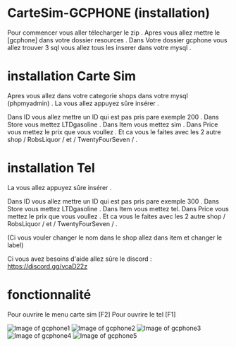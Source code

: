 # CarteSim-GCPHONE (installation)
Pour commencer vous aller télecharger le zip .
Apres vous allez mettre le [gcphone] dans votre dossier resources .
Dans Votre dossier gcphone vous allez trouver 3 sql vous allez tous les inserer dans votre mysql .

# installation Carte Sim  
Apres vous allez dans votre categorie shops dans votre mysql (phpmyadmin) .
La vous allez appuyez sûre insérer .

Dans ID vous allez mettre un ID qui est pas pris pare exemple 200 .
Dans Store vous mettez LTDgasoline .
Dans Item vous mettez sim .
Dans Price vous mettez le prix que vous voullez .
Et ca vous le faites avec les 2 autre shop / RobsLiquor / et / TwentyFourSeven / .

# installation Tel
La vous allez appuyez sûre insérer .

Dans ID vous allez mettre un ID qui est pas pris pare exemple 300 .
Dans Store vous mettez LTDgasoline .
Dans Item vous mettez  tel.
Dans Price vous mettez le prix que vous voullez .
Et ca vous le faites avec les 2 autre shop / RobsLiquor / et / TwentyFourSeven / .

(Ci vous vouler changer le nom dans le shop allez dans item et changer le label)

Ci vous avez besoins d'aide allez sûre le discord : https://discord.gg/vcaD22z
# fonctionnalité 
Pour ouvrire le menu carte sim [F2]
Pour ouvrire le tel [F1]


![Image of gcphone1](https://i.imgur.com/naTiBgI.png)
![Image of gcphone2](https://i.imgur.com/LAicovK.png)
![Image of gcphone3](https://i.imgur.com/imWPohA.png)
![Image of gcphone4](https://i.imgur.com/rzWdDMy.png)
![Image of gcphone5](https://i.imgur.com/9h7eiI8.png)
